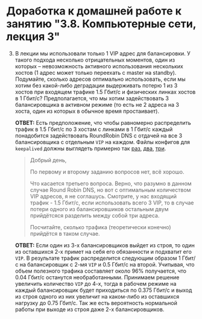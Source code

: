 # Доработка к домашней работе к занятию "3.8. Компьютерные сети, лекция 3"

3. В лекции мы использовали только 1 VIP адрес для балансировки. У такого подхода несколько отрицательных моментов, один из которых – невозможность активного использования нескольких хостов (1 адрес может только переехать с master на standby). Подумайте, сколько адресов оптимально использовать, если мы хотим без какой-либо деградации выдерживать потерю 1 из 3 хостов при входящем трафике 1.5 Гбит/с и физических линках хостов в 1 Гбит/с? Предполагается, что мы хотим задействовать 3 балансировщика в активном режиме (то есть не 2 адреса на 3 хоста, один из которых в обычное время простаивает).  

    __ОТВЕТ:__ Есть предположение, что чтобы равномерно распределить трафик в 1.5 Гбит/с по 3 хостам с линками в 1 Гбит/с каждый понадобится задействовать RoundRobin DNS с отдачей на все 3 балансировщика с отдельным `VIP` на каждом. Файлы конфигов для `keepalived` должны выглядеть примерно так [раз](https://github.com/tabwizard/devops-netology/blob/main/homework/03-sysadmin-08-net/3_keepalived_1.conf), [два](https://github.com/tabwizard/devops-netology/blob/main/homework/03-sysadmin-08-net/3_keepalived_2.conf), [три](https://github.com/tabwizard/devops-netology/blob/main/homework/03-sysadmin-08-net/3_keepalived_3.conf).  

    >Добрый день,
    >
    >По первому и второму заданию вопросов нет, всё хорошо.
    >
    >Что касается третьего вопроса.
    Верно, что разумно в данном случае Round Robin DNS, но вот с оптимальным количеством VIP адресов, я не соглашусь.
    Смотрите, у нас входящий трафик - 1.5 Гбит/с, если использовать всего 3 VIP, то в случае потери одного из балансировшиков остальным двум прийдётсяся разделить между собой три адреса.
    >
    >Посчитайте, сколько трафика (теоретически конечно) прийдётся в таком случае.  
  
    __ОТВЕТ:__ Если один из 3-х балансировщиков выйдет из строя, то один из оставшихся 2-х примет на себя его обязанности и подхватит его `VIP`. В результате трафик распределится следующим образом 1 Гбит/с на балансировщик с 2-мя `VIP` и 0.5 Гбит/с на второй. Учитывая, что объем полезного трафика составляет около 96% получается, что 0.04 Гбит/с останутся необработанными. Принимаем решение увеличить количество `VIP` до 4-х, тогда в рабочем режиме на каждый балансировщик будет приходиться по 0.375 Гбит/с и выход из строя одного из них увеличит на каком-либо из оставшихся нагрузку до 0.75 Гбит/с. Так же есть вероятность нормальной работы при выходе из строя даже 2-х балансировщиков.
